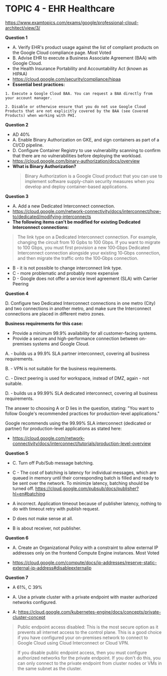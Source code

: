 # TOPIC 4 - EHR Healthcare

https://www.examtopics.com/exams/google/professional-cloud-architect/view/3/

**Question 1**

- A. Verify EHR's product usage against the list of compliant products on the Google Cloud compliance page. Most Voted
- B. Advise EHR to execute a Business Associate Agreement (BAA) with Google Cloud.
- the Health Insurance Portability and Accountability Act (known as HIPAA)
- https://cloud.google.com/security/compliance/hipaa
- **Essential best practices:**

```
1. Execute a Google Cloud BAA. You can request a BAA directly from your account manager.

2. Disable or otherwise ensure that you do not use Google Cloud Products that are not explicitly covered by the BAA (see Covered Products) when working with PHI.
```

**Question 2**

- AD 40%
- A. Enable Binary Authorization on GKE, and sign containers as part of a CI/CD pipeline.
- D. Configure Container Registry to use vulnerability scanning to confirm that there are no vulnerabilities before deploying the workload.
- https://cloud.google.com/binary-authorization/docs/overview
- **What is Binary Authorization?**
  > Binary Authorization is a Google Cloud product that you can use to implement software supply-chain security measures when you develop and deploy container-based applications.

**Question 3**

- A. Add a new Dedicated Interconnect connection.
- https://cloud.google.com/network-connectivity/docs/interconnect/how-to/dedicated/modifying-interconnects
- **The following items can't be modified for existing Dedicated Interconnect connections:**

> The link type on a Dedicated Interconnect connection. For example, changing the circuit from 10 Gpbs to 100 Gbps. If you want to migrate to 100 Gbps, you must first provision a new 100‑Gbps Dedicated Interconnect connection alongside your existing 10‑Gbps connection, and then migrate the traffic onto the 100‑Gbps connection.

- B - it is not possible to change interconnect link type.
- C - more problematic and probably more expensive
- D - Google does not offer a service level agreement (SLA) with Carrier Peering

**Question 4**

D. Configure two Dedicated Interconnect connections in one metro (City) and two connections in another metro, and make sure the Interconnect connections are placed in different metro zones.

**Business requirements for this case:**

- Provide a minimum 99.9% availability for all customer-facing systems.
- Provide a secure and high-performance connection between on-premises systems and Google Cloud.

A. - builds us a 99.9% SLA partner interconnect, covering all business requirements.

B. - VPN is not suitable for the business requirements.

C. - Direct peering is used for workspace, instead of DMZ, again - not suitable.

D. - builds us a 99.99% SLA dedicated interconnect, covering all business requirements.

The answer to choosing A or D lies in the question, stating: "You want to follow Google's recommended practices for production-level applications."

Google recommends using the 99.99% SLA interconnect (dedicated or partner) for production-level applications as stated here:

- https://cloud.google.com/network-connectivity/docs/interconnect/tutorials/production-level-overview

**Question 5**

- C. Turn off Pub/Sub message batching.
- C - The cost of batching is latency for individual messages, which are queued in memory until their corresponding batch is filled and ready to be sent over the network. To minimize latency, batching should be turned off.
  https://cloud.google.com/pubsub/docs/publisher?hl=en#batching

- A incorrect. Application timeout because of publisher latency, nothing to do with timeout retry with publish request.
- D does not make sense at all.
- B is about receiver, not publisher.

**Question 6**

- A. Create an Organizational Policy with a constraint to allow external IP addresses only on the frontend Compute Engine instances. Most Voted

- https://cloud.google.com/compute/docs/ip-addresses/reserve-static-external-ip-address#disableexternalip

**Question 7**

- A 61%, C 39%
- A. Use a private cluster with a private endpoint with master authorized networks configured.

- A: https://cloud.google.com/kubernetes-engine/docs/concepts/private-cluster-concept

> Public endpoint access disabled: This is the most secure option as it prevents all internet access to the control plane. This is a good choice if you have configured your on-premises network to connect to Google Cloud using Cloud Interconnect or Cloud VPN.

> If you disable public endpoint access, then you must configure authorized networks for the private endpoint. If you don't do this, you can only connect to the private endpoint from cluster nodes or VMs in the same subnet as the cluster.
